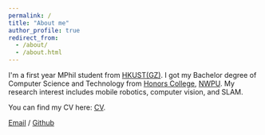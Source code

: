 ```yaml
---
permalink: /
title: "About me"
author_profile: true
redirect_from: 
  - /about/
  - /about.html
---
```


I'm a first year MPhil student from [HKUST(GZ)](https://www.hkust-gz.edu.cn/). I got my Bachelor degree of Computer Science and Technology from [Honors College](https://honors.nwpu.edu.cn/), [NWPU](https://www.nwpu.edu.cn/). My research interest includes mobile robotics, computer vision, and SLAM.

You can find my CV here: [CV](../assets/Curriculum_Vitae.pdf).

[Email](mailto:ywang383@connect.hkust-gz.edu.cn) / [Github](https://github.com/Awaker1)
